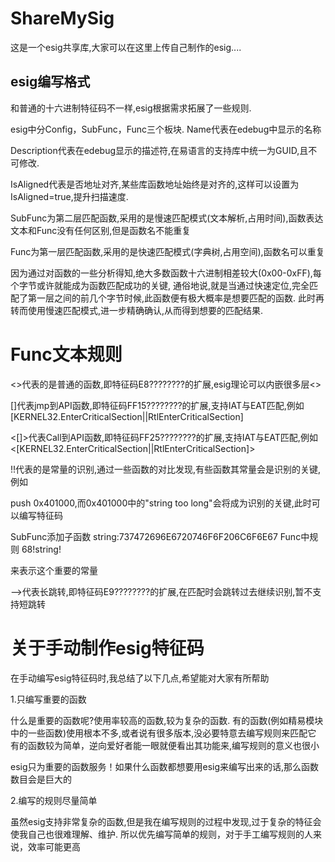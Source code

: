 # ShareMySig
这是一个esig共享库,大家可以在这里上传自己制作的esig....

## esig编写格式

和普通的十六进制特征码不一样,esig根据需求拓展了一些规则.

esig中分Config，SubFunc，Func三个板块.
Name代表在edebug中显示的名称

Description代表在edebug显示的描述符,在易语言的支持库中统一为GUID,且不可修改.

IsAligned代表是否地址对齐,某些库函数地址始终是对齐的,这样可以设置为IsAligned=true,提升扫描速度.

SubFunc为第二层匹配函数,采用的是慢速匹配模式(文本解析,占用时间),函数表达文本和Func没有任何区别,但是函数名不能重复

Func为第一层匹配函数,采用的是快速匹配模式(字典树,占用空间),函数名可以重复

因为通过对函数的一些分析得知,绝大多数函数十六进制相差较大(0x00-0xFF),每个字节或许就能成为函数匹配成功的关键,
通俗地说,就是当通过快速定位,完全匹配了第一层之间的前几个字节时候,此函数便有极大概率是想要匹配的函数.
此时再转而使用慢速匹配模式,进一步精确确认,从而得到想要的匹配结果.

# Func文本规则

<>代表的是普通的函数,即特征码E8????????的扩展,esig理论可以内嵌很多层<>

[]代表jmp到API函数,即特征码FF15????????的扩展,支持IAT与EAT匹配,例如[KERNEL32.EnterCriticalSection||RtlEnterCriticalSection]

<[]>代表Call到API函数,即特征码FF25????????的扩展,支持IAT与EAT匹配,例如<[KERNEL32.EnterCriticalSection||RtlEnterCriticalSection]>

!!代表的是常量的识别,通过一些函数的对比发现,有些函数其常量会是识别的关键,例如

push 0x401000,而0x401000中的"string too long"会将成为识别的关键,此时可以编写特征码

SubFunc添加子函数
string:737472696E6720746F6F206C6F6E67
Func中规则
68!string!

来表示这个重要的常量

-->代表长跳转,即特征码E9????????的扩展,在匹配时会跳转过去继续识别,暂不支持短跳转

# 关于手动制作esig特征码

在手动编写esig特征码时,我总结了以下几点,希望能对大家有所帮助

1.只编写重要的函数

什么是重要的函数呢?使用率较高的函数,较为复杂的函数.
有的函数(例如精易模块中的一些函数)使用根本不多,或者说有很多版本,没必要特意去编写规则来匹配它
有的函数较为简单，逆向爱好者能一眼就便看出其功能来,编写规则的意义也很小

esig只为重要的函数服务！如果什么函数都想要用esig来编写出来的话,那么函数数目会是巨大的

2.编写的规则尽量简单

虽然esig支持非常复杂的函数,但是我在编写规则的过程中发现,过于复杂的特征会使我自己也很难理解、维护.
所以优先编写简单的规则，对于手工编写规则的人来说，效率可能更高

